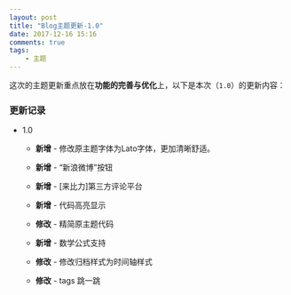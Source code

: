 ```yaml
---
layout: post
title: "Blog主题更新-1.0"
date: 2017-12-16 15:16
comments: true
tags: 
	- 主题
---
```


这次的主题更新重点放在**功能的完善与优化**上，以下是本次（<code>1.0</code>）的更新内容：     
### 更新记录

* 1.0
  * **新增** - 修改原主题字体为Lato字体，更加清晰舒适。

  * **新增** - “新浪微博”按钮

  * **新增** - [来比力]第三方评论平台

  * **新增** - 代码高亮显示

  * **修改** - 精简原主题代码

  * **新增** - 数学公式支持

  * **修改** - 修改归档样式为时间轴样式

  * **修改** - tags 跳一跳

    

